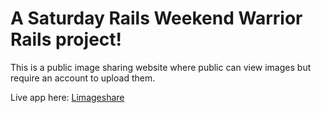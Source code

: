 # A Saturday Rails Weekend Warrior Rails project!

This is a public image sharing website where public can view images but require
an account to upload them.

Live app here: [Limageshare](limageshare.herokuapps.com)